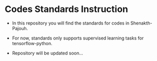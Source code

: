 # Codes Standards Instruction

* In this repository you will find the standards for codes in Shenakth-Pajouh.

* For now, standards only supports supervised learning tasks for tensorflow-python.

* Repository will be updated soon...


